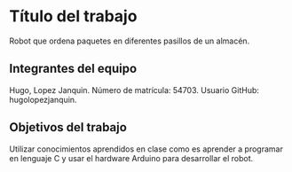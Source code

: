 # Título del trabajo

Robot que ordena paquetes en diferentes pasillos de un almacén.

## Integrantes del equipo

Hugo, Lopez Janquin. Número de matrícula: 54703. Usuario GitHub: hugolopezjanquin.

## Objetivos del trabajo

Utilizar conocimientos aprendidos en clase como es aprender a programar en lenguaje C y usar el hardware Arduino para desarrollar el robot.
